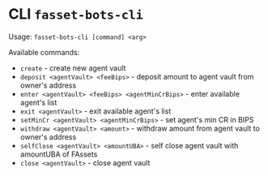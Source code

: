 # CLI `fasset-bots-cli`

Usage: `fasset-bots-cli [command] <arg>`

Available commands:

* `create` - create new agent vault
* `deposit <agentVault> <feeBips>` - deposit amount to agent vault from owner's address
* `enter <agentVault> <feeBips> <agentMinCrBips>` - enter available agent's list
* `exit <agentVault>` - exit available agent's list
* `setMinCr <agentVault> <agentMinCrBips>` - set agent's min CR in BIPS
* `withdraw <agentVault> <amount>` - withdraw amount from agent vault to owner's address
* `selfClose <agentVault> <amountUBA>` - self close agent vault with amountUBA of FAssets
* `close <agentVault>` - close agent vault